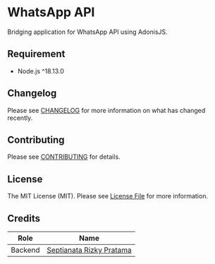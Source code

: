 # WhatsApp API

Bridging application for WhatsApp API using AdonisJS.

## Requirement

- Node.js ^18.13.0

## Changelog

Please see [CHANGELOG](CHANGELOG.md) for more information on what has changed recently.

## Contributing

Please see [CONTRIBUTING](CONTRIBUTING.md) for details.

## License

The MIT License (MIT). Please see [License File](LICENSE.md) for more information.

## Credits

| Role    | Name                                                     |
| ------- | -------------------------------------------------------- |
| Backend | [Septianata Rizky Pratama](https://github.com/ianriizky) |
